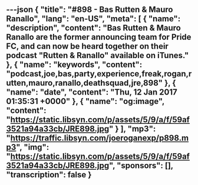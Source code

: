 ---json
{
  "title": "#898 - Bas Rutten & Mauro Ranallo",
  "lang": "en-US",
  "meta": [
    {
      "name": "description",
      "content": "Bas Rutten & Mauro Ranallo are the former announcing team for Pride FC, and can now be heard together on their podcast \"Rutten & Ranallo\" available on iTunes."
    },
    {
      "name": "keywords",
      "content": "podcast,joe,bas,party,experience,freak,rogan,rutten,mauro,ranallo,deathsquad,jre,898"
    },
    {
      "name": "date",
      "content": "Thu, 12 Jan 2017 01:35:31 +0000"
    },
    {
      "name": "og:image",
      "content": "https://static.libsyn.com/p/assets/5/9/a/f/59af3521a94a33cb/JRE898.jpg"
    }
  ],
  "mp3": "https://traffic.libsyn.com/joeroganexp/p898.mp3",
  "img": "https://static.libsyn.com/p/assets/5/9/a/f/59af3521a94a33cb/JRE898.jpg",
  "sponsors": [],
  "transcription": false
}
---
<episode-header />

<timemark seconds="0" />

<transcribe-call-to-action />

<episode-footer />